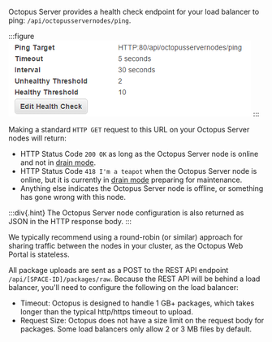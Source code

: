 Octopus Server provides a health check endpoint for your load balancer to ping: `/api/octopusservernodes/ping`.

:::figure
![](/docs/shared-content/administration/images/load-balance-ping.png "width=500")
:::

Making a standard `HTTP GET` request to this URL on your Octopus Server nodes will return:

- HTTP Status Code `200 OK` as long as the Octopus Server node is online and not in [drain mode](#drain).
- HTTP Status Code `418 I'm a teapot` when the Octopus Server node is online, but it is currently in [drain mode](#drain) preparing for maintenance.
- Anything else indicates the Octopus Server node is offline, or something has gone wrong with this node.

:::div{.hint}
The Octopus Server node configuration is also returned as JSON in the HTTP response body.
:::

We typically recommend using a round-robin (or similar) approach for sharing traffic between the nodes in your cluster, as the Octopus Web Portal is stateless.

All package uploads are sent as a POST to the REST API endpoint `/api/[SPACE-ID]/packages/raw`.  Because the REST API will be behind a load balancer, you'll need to configure the following on the load balancer:

- Timeout: Octopus is designed to handle 1 GB+ packages, which takes longer than the typical http/https timeout to upload.
- Request Size: Octopus does not have a size limit on the request body for packages.  Some load balancers only allow 2 or 3 MB files by default.